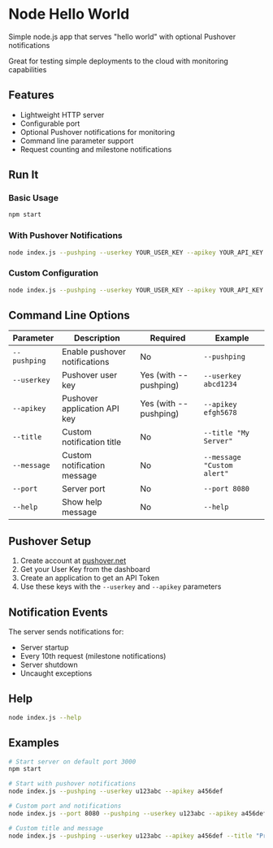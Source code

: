# Node Hello World

Simple node.js app that serves "hello world" with optional Pushover notifications

Great for testing simple deployments to the cloud with monitoring capabilities

## Features

- Lightweight HTTP server
- Configurable port
- Optional Pushover notifications for monitoring
- Command line parameter support
- Request counting and milestone notifications

## Run It

### Basic Usage

```bash
npm start
```

### With Pushover Notifications

```bash
node index.js --pushping --userkey YOUR_USER_KEY --apikey YOUR_API_KEY
```

### Custom Configuration

```bash
node index.js --pushping --userkey YOUR_USER_KEY --apikey YOUR_API_KEY --title "My Server" --message "Custom notification" --port 8080
```

## Command Line Options

| Parameter | Description | Required | Example |
|-----------|-------------|----------|---------|
| `--pushping` | Enable pushover notifications | No | `--pushping` |
| `--userkey` | Pushover user key | Yes (with --pushping) | `--userkey abcd1234` |
| `--apikey` | Pushover application API key | Yes (with --pushping) | `--apikey efgh5678` |
| `--title` | Custom notification title | No | `--title "My Server"` |
| `--message` | Custom notification message | No | `--message "Custom alert"` |
| `--port` | Server port | No | `--port 8080` |
| `--help` | Show help message | No | `--help` |

## Pushover Setup

1. Create account at [pushover.net](https://pushover.net/)
2. Get your User Key from the dashboard
3. Create an application to get an API Token
4. Use these keys with the `--userkey` and `--apikey` parameters

## Notification Events

The server sends notifications for:
- Server startup
- Every 10th request (milestone notifications)
- Server shutdown
- Uncaught exceptions

## Help

```bash
node index.js --help
```

## Examples

```bash
# Start server on default port 3000
npm start

# Start with pushover notifications
node index.js --pushping --userkey u123abc --apikey a456def

# Custom port and notifications
node index.js --port 8080 --pushping --userkey u123abc --apikey a456def

# Custom title and message
node index.js --pushping --userkey u123abc --apikey a456def --title "Production Server" --message "Server alert"
```
